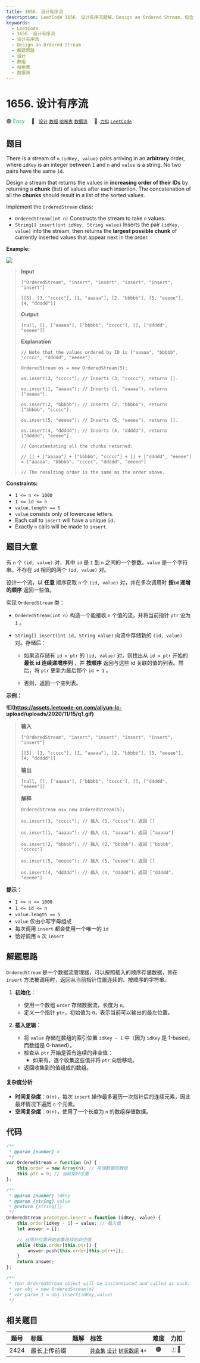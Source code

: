```yaml
---
title: 1656. 设计有序流
description: LeetCode 1656. 设计有序流题解，Design an Ordered Stream，包含解题思路、复杂度分析以及完整的 JavaScript 代码实现。
keywords:
  - LeetCode
  - 1656. 设计有序流
  - 设计有序流
  - Design an Ordered Stream
  - 解题思路
  - 设计
  - 数组
  - 哈希表
  - 数据流
---
```


# 1656. 设计有序流

🟢 <font color=#15bd66>Easy</font>&emsp; 🔖&ensp; [`设计`](/tag/design.md) [`数组`](/tag/array.md) [`哈希表`](/tag/hash-table.md) [`数据流`](/tag/data-stream.md)&emsp; 🔗&ensp;[`力扣`](https://leetcode.cn/problems/design-an-ordered-stream) [`LeetCode`](https://leetcode.com/problems/design-an-ordered-stream)

## 题目

There is a stream of `n` `(idKey, value)` pairs arriving in an **arbitrary**
order, where `idKey` is an integer between `1` and `n` and `value` is a
string. No two pairs have the same `id`.

Design a stream that returns the values in **increasing order of their IDs**
by returning a **chunk** (list) of values after each insertion. The
concatenation of all the **chunks** should result in a list of the sorted
values.

Implement the `OrderedStream` class:

- `OrderedStream(int n)` Constructs the stream to take `n` values.
- `String[] insert(int idKey, String value)` Inserts the pair `(idKey, value)` into the stream, then returns the **largest possible chunk** of currently inserted values that appear next in the order.

**Example:**

**![](https://assets.leetcode.com/uploads/2020/11/10/q1.gif)**

> **Input**
>
> `["OrderedStream", "insert", "insert", "insert", "insert", "insert"]`
>
> `[[5], [3, "ccccc"], [1, "aaaaa"], [2, "bbbbb"], [5, "eeeee"], [4, "ddddd"]]`
>
> **Output**
>
> `[null, [], ["aaaaa"], ["bbbbb", "ccccc"], [], ["ddddd", "eeeee"]]`
>
> **Explanation**
>
> ```
> // Note that the values ordered by ID is ["aaaaa", "bbbbb", "ccccc", "ddddd", "eeeee"].
>
> OrderedStream os = new OrderedStream(5);
>
> os.insert(3, "ccccc"); // Inserts (3, "ccccc"), returns [].
>
> os.insert(1, "aaaaa"); // Inserts (1, "aaaaa"), returns ["aaaaa"].
>
> os.insert(2, "bbbbb"); // Inserts (2, "bbbbb"), returns ["bbbbb", "ccccc"].
>
> os.insert(5, "eeeee"); // Inserts (5, "eeeee"), returns [].
>
> os.insert(4, "ddddd"); // Inserts (4, "ddddd"), returns ["ddddd", "eeeee"].
>
> // Concatentating all the chunks returned:
>
> // [] + ["aaaaa"] + ["bbbbb", "ccccc"] + [] + ["ddddd", "eeeee"] = ["aaaaa", "bbbbb", "ccccc", "ddddd", "eeeee"]
>
> // The resulting order is the same as the order above.
> ```

**Constraints:**

- `1 <= n <= 1000`
- `1 <= id <= n`
- `value.length == 5`
- `value` consists only of lowercase letters.
- Each call to `insert` will have a unique `id.`
- Exactly `n` calls will be made to `insert`.

## 题目大意

有 `n` 个 `(id, value)` 对，其中 `id` 是 `1` 到 `n` 之间的一个整数，`value` 是一个字符串。不存在 `id` 相同的两个 `(id, value)` 对。

设计一个流，以 **任意** 顺序获取 `n` 个 `(id, value)` 对，并在多次调用时 **按`id` 递增的顺序** 返回一些值。

实现 `OrderedStream` 类：

- `OrderedStream(int n)` 构造一个能接收 `n` 个值的流，并将当前指针 `ptr` 设为 `1` 。
- `String[] insert(int id, String value)` 向流中存储新的 `(id, value)` 对。存储后：

  - 如果流存储有 `id = ptr` 的 `(id, value)` 对，则找出从 `id = ptr` 开始的 **最长 id 连续递增序列** ，并 **按顺序** 返回与这些 id 关联的值的列表。然后，将 `ptr` 更新为最后那个 `id + 1` 。

  - 否则，返回一个空列表。

**示例：**

**![](https://assets.leetcode-cn.com/aliyun-lc-
upload/uploads/2020/11/15/q1.gif)**

> **输入**
>
> `["OrderedStream", "insert", "insert", "insert", "insert", "insert"]`
>
> `[[5], [3, "ccccc"], [1, "aaaaa"], [2, "bbbbb"], [5, "eeeee"], [4, "ddddd"]]`
>
> **输出**
>
> `[null, [], ["aaaaa"], ["bbbbb", "ccccc"], [], ["ddddd", "eeeee"]]`
>
> **解释**
>
> ```
> OrderedStream os= new OrderedStream(5);
>
> os.insert(3, "ccccc"); // 插入 (3, "ccccc")，返回 []
>
> os.insert(1, "aaaaa"); // 插入 (1, "aaaaa")，返回 ["aaaaa"]
>
> os.insert(2, "bbbbb"); // 插入 (2, "bbbbb")，返回 ["bbbbb", "ccccc"]
>
> os.insert(5, "eeeee"); // 插入 (5, "eeeee")，返回 []
>
> os.insert(4, "ddddd"); // 插入 (4, "ddddd")，返回 ["ddddd", "eeeee"]
> ```

**提示：**

- `1 <= n <= 1000`
- `1 <= id <= n`
- `value.length == 5`
- `value` 仅由小写字母组成
- 每次调用 `insert` 都会使用一个唯一的 `id`
- 恰好调用 `n` 次 `insert`

## 解题思路

`OrderedStream` 是一个数据流管理器，可以按照插入的顺序存储数据，并在 `insert` 方法被调用时，返回从当前指针位置连续的、按顺序的字符串。

1. **初始化**：

   - 使用一个数组 `order` 存储数据流，长度为 `n`。
   - 定义一个指针 `ptr`，初始值为 `0`，表示当前可以输出的最左位置。

2. **插入逻辑**：
   - 将 `value` 存储在数组的索引位置 `idKey - 1` 中（因为 `idKey` 是 1-based，而数组是 0-based）。
   - 检查从 `ptr` 开始是否有连续的非空值：
     - 如果有，逐个收集这些值并将 `ptr` 向后移动。
   - 返回收集到的值组成的数组。

#### 复杂度分析

- **时间复杂度**：`O(n)`，每次 `insert` 操作最多遍历一次指针后的连续元素，因此最坏情况下遍历 `n` 个元素。
- **空间复杂度**：`O(n)`，使用了一个长度为 `n` 的数组存储数据。

## 代码

```javascript
/**
 * @param {number} n
 */
var OrderedStream = function (n) {
	this.order = new Array(n); // 存储数据的数组
	this.ptr = 0; // 当前指针位置
};

/**
 * @param {number} idKey
 * @param {string} value
 * @return {string[]}
 */
OrderedStream.prototype.insert = function (idKey, value) {
	this.order[idKey - 1] = value; // 插入值
	let answer = [];

	// 从指针位置开始收集连续的非空值
	while (this.order[this.ptr]) {
		answer.push(this.order[this.ptr++]);
	}
	return answer;
};

/**
 * Your OrderedStream object will be instantiated and called as such:
 * var obj = new OrderedStream(n)
 * var param_1 = obj.insert(idKey,value)
 */
```

## 相关题目

<!-- prettier-ignore -->
| 题号 | 标题 | 题解 | 标签 | 难度 | 力扣 |
| :------: | :------ | :------: | :------ | :------: | :------: |
| 2424 | 最长上传前缀 |  |  [`并查集`](/tag/union-find.md) [`设计`](/tag/design.md) [`树状数组`](/tag/binary-indexed-tree.md) `4+` | 🟠 | [🀄️](https://leetcode.cn/problems/longest-uploaded-prefix) [🔗](https://leetcode.com/problems/longest-uploaded-prefix) |